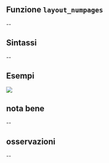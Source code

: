 ## Funzione `layout_numpages`

--

## Sintassi

--

## Esempi

![](/img/variabili/layout_numpages/layout_numpages1.png)

## nota bene

--

## osservazioni

--